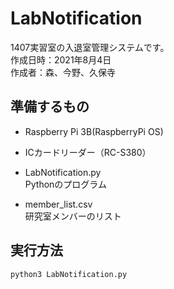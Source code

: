 # LabNotification
1407実習室の入退室管理システムです。<br>
作成日時：2021年8月4日<br>
作成者：森、今野、久保寺

## 準備するもの
- Raspberry Pi 3B(RaspberryPi OS)
- ICカードリーダー（RC-S380）

- LabNotification.py<br>
Pythonのプログラム<br>
- member_list.csv<br>
研究室メンバーのリスト<br>

## 実行方法
```python3 LabNotification.py```

